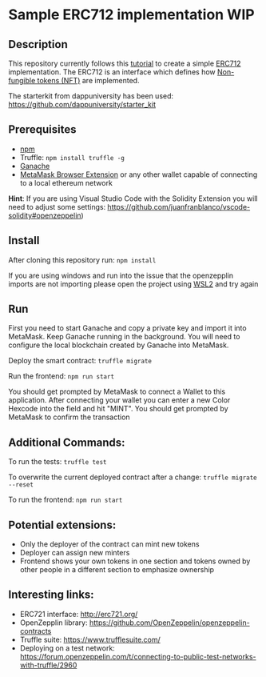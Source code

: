 Sample ERC712 implementation WIP
===

Description
---

This repository currently follows this [tutorial](https://www.youtube.com/watch?v=YPbgjPPC1d0&ab_channel=DappUniversity) to create a simple [ERC712](http://erc721.org/) implementation. The ERC712 is an interface which defines how [Non-fungible tokens (NFT)](https://ethereum.org/en/nft/) are implemented.

The starterkit from dappuniversity has been used:
https://github.com/dappuniversity/starter_kit


Prerequisites
---

+ [npm](https://www.npmjs.com/get-npm) 
+ Truffle:
`npm install truffle -g`
+ [Ganache](https://www.trufflesuite.com/ganache)
+ [MetaMask Browser Extension](https://chrome.google.com/webstore/detail/metamask/nkbihfbeogaeaoehlefnkodbefgpgknn) or any other wallet capable of connecting to a local ethereum network

<b>Hint</b>: If you are using Visual Studio Code with the Solidity Extension you will need to adjust some settings: https://github.com/juanfranblanco/vscode-solidity#openzeppelin)

Install
---
After cloning this repository run: 
`npm install`
 
If you are using windows and run into the issue that the openzepplin imports are not importing please open the project using [WSL2](https://docs.microsoft.com/de-de/windows/wsl/install-win10) and try again

Run
---

First you need to start Ganache and copy a private key and import it into MetaMask. Keep Ganache running in the background.
You will need to configure the local blockchain created by Ganache into MetaMask. 

Deploy the smart contract: `truffle migrate`

Run the frontend: `npm run start` 

You should get prompted by MetaMask to connect a Wallet to this application.
After connecting your wallet you can enter a new Color Hexcode into the field and hit "MINT". You should get prompted by MetaMask to confirm the transaction

Additional Commands:
---

To run the tests: `truffle test`

To overwrite the current deployed contract after a change: `truffle migrate --reset`

To run the frontend: `npm run start` 

Potential extensions:
---
+ Only the deployer of the contract can mint new tokens
+ Deployer can assign new minters
+ Frontend shows your own tokens in one section and tokens owned by other people in a different section to emphasize ownership

Interesting links:
---
* ERC721 interface: http://erc721.org/
* OpenZepplin library: https://github.com/OpenZeppelin/openzeppelin-contracts
* Truffle suite: https://www.trufflesuite.com/
* Deploying on a test network: https://forum.openzeppelin.com/t/connecting-to-public-test-networks-with-truffle/2960